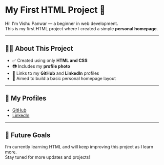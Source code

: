 # My First HTML Project 🚀

Hi! I'm Vishu Panwar — a beginner in web development.  
This is my first HTML project where I created a simple **personal homepage**.

---

## 👨‍💻 About This Project

- ✅ Created using only **HTML and CSS**
- 📷 Includes my **profile photo**
- 🔗 Links to my **GitHub** and **LinkedIn** profiles
- 🎯 Aimed to build a basic personal homepage layout

---

## 🔗 My Profiles

- [GitHub](https://github.com/Vishupanwargurjar)
- [LinkedIn](https://www.linkedin.com/in/Vishupanwar)

---

## 📌 Future Goals

I’m currently learning HTML and will keep improving this project as I learn more.  
Stay tuned for more updates and projects!
